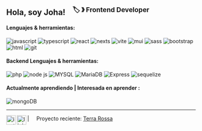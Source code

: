 ## Hola, soy Joha! &nbsp;&nbsp;<sup> 🏷️ &#12299; Frontend Developer</sup>


#### Lenguajes & herramientas:
![javascript](https://img.shields.io/static/v1?logo=javascript&logoColor=b5e5e4&label=&message=Javascript&color=00A98F&style=flat-square) 
![typescript](https://img.shields.io/static/v1?logo=typescript&logoColor=b5e5e4&label=&message=TypeScript&color=00A98F&style=flat-square)
![react](https://img.shields.io/static/v1?logo=react&logoColor=b5e5e4&label=&message=React&color=00A98F&style=flat-square)
![nexts](https://img.shields.io/static/v1?logo=next.js&logoColor=b5e5e4&label=&message=Next.js&color=00A98F&style=flat-square)
![vite](https://img.shields.io/static/v1?logo=vite&logoColor=b5e5e4&label=&message=Vite&color=00A98F&style=flat-square)
![mui](https://img.shields.io/static/v1?logo=mui&logoColor=b5e5e4&label=&message=Mui&color=00A98F&style=flat-square)
![sass](https://img.shields.io/static/v1?logo=sass&logoColor=b5e5e4&label=&message=SASS&color=00A98F&style=flat-square)
![bootstrap](https://img.shields.io/static/v1?logo=bootstrap&logoColor=b5e5e4&label=&message=Bootstrap&color=00A98F&style=flat-square)
![html](https://img.shields.io/static/v1?logo=html5&logoColor=b5e5e4&label=&message=HTML5&color=00A98F&style=flat-square)
![git](https://img.shields.io/static/v1?logo=git&logoColor=b5e5e4&label=&message=Git&color=00A98F&style=flat-square)

#### Backend Lenguajes & herramientas:
![php](https://img.shields.io/static/v1?logo=php&logoColor=e5f9f8&label=&message=PHP&color=037C65&style=flat-square) 
![node js](https://img.shields.io/static/v1?logo=node.js&logoColor=e5f9f8&label=&message=Node.Js&color=037C65&style=flat-square) 
![MYSQL](https://img.shields.io/static/v1?logo=mysql&logoColor=e5f9f8&label=&message=MySQL&color=037C65&style=flat-square)
![MariaDB](https://img.shields.io/static/v1?logo=mariadb&logoColor=e5f9f8&label=&message=MariaDB&color=037C65&style=flat-square)
![Express](https://img.shields.io/static/v1?logo=express&logoColor=e5f9f8&label=&message=ExpressJS&color=037C65&style=flat-square)
![sequelize](https://img.shields.io/static/v1?logo=sequelize&logoColor=e5f9f8&label=&message=Sequelize&color=037C65&style=flat-square)


#### Actualmente aprendiendo | Interesada en aprender :
![mongoDB](https://img.shields.io/static/v1?logo=mongodb&logoColor=b5e5e4&label=&message=MongoDB&color=037C65&style=flat-square)


---
 

<a href="https://www.instagram.com/stacker_ina/">
  <img align="left" alt="instagram" width="25px" src="https://simpleicons.now.sh/instagram/00A98F" />
</a> 

<a href="https://www.linkedin.com/in/chamorro-johanna/">
  <img align="left" alt="linkedin" width="25px" src="https://simpleicons.now.sh/linkedin/00A98F" />
</a> 

| &nbsp;&nbsp;&nbsp; Proyecto reciente: [Terra Rossa](https://github.com/MatiasGonzalez1/grupo_2_JLAM.git) 
